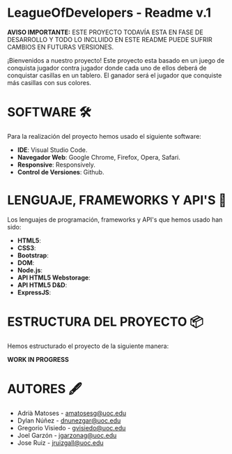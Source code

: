 # LeagueOfDevelopers - Readme v.1

**AVISO IMPORTANTE:** ESTE PROYECTO TODAVÍA ESTA EN FASE DE DESARROLLO Y TODO LO INCLUIDO EN ESTE README PUEDE SUFRIR CAMBIOS EN FUTURAS VERSIONES.

¡Bienvenidos a nuestro proyecto! Este proyecto esta basado en un juego de conquista jugador contra jugador donde cada uno de ellos deberá de conquistar casillas en un tablero. El ganador será el jugador que conquiste más casillas con sus colores.

# SOFTWARE 🛠️
Para la realización del proyecto hemos usado el siguiente software: 
- **IDE**: Visual Studio Code.
- **Navegador Web**: Google Chrome, Firefox, Opera, Safari.
- **Responsive**: Responsively.
- **Control de Versiones**: Github.

# LENGUAJE, FRAMEWORKS Y API'S 📕

Los lenguajes de programación, frameworks y API's que hemos usado han sido:
- **HTML5**:
- **CSS3**:
- **Bootstrap**:
- **DOM**:
- **Node.js**:
- **API HTML5 Webstorage**:
- **API HTML5 D&D**:
- **ExpressJS**:

# ESTRUCTURA DEL PROYECTO 📦

Hemos estructurado el proyecto de la siguiente manera:

**WORK IN PROGRESS**

# AUTORES 🖋️

- Adrià Matoses - [amatosesg@uoc.edu](mailto:amatosesg@uoc.edu)
- Dylan Núñez - [dnunezgar@uoc.edu](mailto:dnunezgar@uoc.edu)
- Gregorio Visiedo - [gvisiedo@uoc.edu](mailto:gvisiedo@uoc.edu)
- Joel Garzón - [jgarzonag@uoc.edu](mailto:jgarzonag@uoc.edu)
- Jose Ruiz - [jruizgall@uoc.edu](mailto:jruizgall@uoc.edu)


